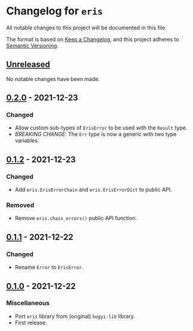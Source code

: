 # Changelog for `eris`

All notable changes to this project will be documented in this file.

The format is based on [Keep a Changelog], and this project adheres to
[Semantic Versioning].

[Keep a Changelog]: https://keepachangelog.com/en/1.0.0/
[Semantic Versioning]: https://semver.org/


## [Unreleased](https://github.com/python-boltons/eris/compare/0.2.0...HEAD)

No notable changes have been made.


## [0.2.0](https://github.com/python-boltons/eris/compare/0.1.2...0.2.0) - 2021-12-23

### Changed

* Allow custom sub-types of `ErisError` to be used with the `Result` type.
* *BREAKING CHANGE*: The `Err` type is now a generic with two type variables.


## [0.1.2](https://github.com/python-boltons/eris/compare/0.1.1...0.1.2) - 2021-12-23

### Changed

* Add `eris.ErisErrorChain` and `eris.ErisErrorDict` to public API.

### Removed

* Remove `eris.chain_errors()` public API function.


## [0.1.1](https://github.com/python-boltons/eris/compare/0.1.0...0.1.1) - 2021-12-22

### Changed

* Rename `Error` to `ErisError`.


## [0.1.0](https://github.com/python-boltons/eris/releases/tag/0.1.0) - 2021-12-22

### Miscellaneous

* Port `eris` library from (original) `bugyi-lib` library.
* First release.
